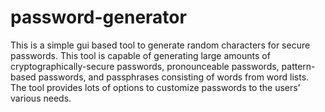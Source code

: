 # password-generator
This is a simple gui based tool to generate random characters for secure passwords.
This tool is capable of generating large amounts of 
cryptographically-secure passwords, pronounceable passwords, 
pattern-based passwords, and passphrases consisting of words from word lists. 
The tool provides lots of options to customize 
passwords to the users’ various needs.